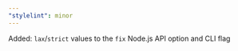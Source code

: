 ```yaml
---
"stylelint": minor
---
```


Added: `lax`/`strict` values to the `fix` Node.js API option and CLI flag
